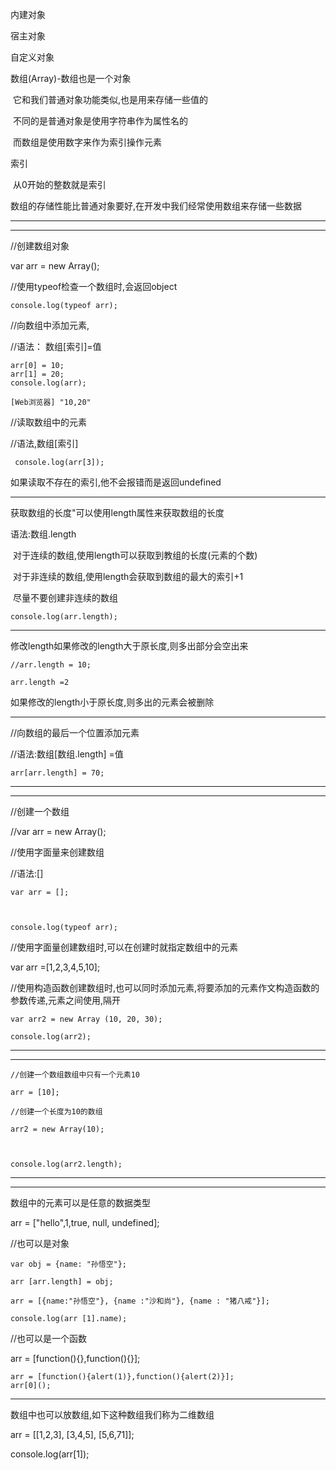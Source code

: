 内建对象

宿主对象

自定义对象



数组(Array)-数组也是一个对象

​		它和我们普通对象功能类似,也是用来存储一些值的

​		不同的是普通对象是使用字符串作为属性名的

​		而数组是使用数字来作为索引操作元素

索引

​		从0开始的整数就是索引



数组的存储性能比普通对象要好,在开发中我们经常使用数组来存储一些数据

-------

------



//创建数组对象

var arr = new Array();

//使用typeof检查一个数组时,会返回object

```
console.log(typeof arr); 
```

//向数组中添加元素,

//语法：				数组[索引]=值

```
arr[0] = 10;
arr[1] = 20;
console.log(arr);

[Web浏览器] "10,20"
```

//读取数组中的元素

//语法,数组[索引]

```
 console.log(arr[3]);
```

如果读取不存在的索引,他不会报错而是返回undefined

------

获取数组的长度"可以使用length属性来获取数组的长度

语法:数组.length 

​		对于连续的数组,使用length可以获取到教组的长度(元素的个数)

​		对于非连续的数组,使用length会获取到数组的最大的索引+1

​		尽量不要创建非连续的数组

```
console.log(arr.length);
```



---

修改length如果修改的length大于原长度,则多出部分会空出来

```
//arr.length = 10;

arr.length =2
```

如果修改的length小于原长度,则多出的元素会被删除



---------

//向数组的最后一个位置添加元素

//语法:数组[数组.length] =值

```
arr[arr.length] = 70;
```



--------

-----

//创建一个数组

//var arr = new Array();

//使用字面量来创建数组

//语法:[]

```
var arr = [];



console.log(typeof arr);
```

//使用字面量创建数组时,可以在创建时就指定数组中的元素

var arr =[1,2,3,4,5,10]; 



//使用构造函数创建数组时,也可以同时添加元素,将要添加的元素作文构造函数的参数传递,元素之间使用,隔开

```
var arr2 = new Array (10, 20, 30);

console.log(arr2);
```



----------

-------

```
//创建一个数组数组中只有一个元素10

arr = [10];

//创建一个长度为10的数组

arr2 = new Array(10);



console.log(arr2.length);
```

 

-----------

----------

数组中的元素可以是任意的数据类型

arr = ["hello",1,true, null, undefined];

//也可以是对象

```
var obj = {name: "孙悟空"};

arr [arr.length] = obj;

arr = [{name:"孙悟空"}, {name :"沙和尚"}, {name : "猪八戒"}];

console.log(arr [1].name);
```

//也可以是一个函数

arr = [function(){},function(){}];

```
arr = [function(){alert(1)},function(){alert(2)}];
arr[0]();
```



-------

数组中也可以放数组,如下这种数组我们称为二维数组

arr = [[1,2,3], [3,4,5], [5,6,71]];

console.log(arr[1]);

